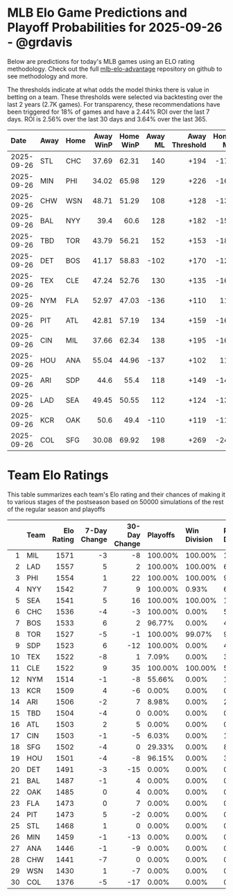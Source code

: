 # MLB Elo Game Predictions and Playoff Probabilities for 2025-09-26 - @grdavis
Below are predictions for today's MLB games using an ELO rating methodology. Check out the full [mlb-elo-advantage](https://github.com/grdavis/mlb-elo-advantage) repository on github to see methodology and more.

The thresholds indicate at what odds the model thinks there is value in betting on a team. These thresholds were selected via backtesting over the last 2 years (2.7K games). For transparency, these recommendations have been triggered for 18% of games and have a 2.44% ROI over the last 7 days. ROI is 2.56% over the last 30 days and 3.64% over the last 365.

| Date       | Away   | Home   |   Away WinP |   Home WinP |   Away ML |   Away Threshold |   Home ML |   Home Threshold |
|:-----------|:-------|:-------|------------:|------------:|----------:|-----------------:|----------:|-----------------:|
| 2025-09-26 | STL    | CHC    |       37.69 |       62.31 |       140 |             +194 |      -176 |             -128 |
| 2025-09-26 | MIN    | PHI    |       34.02 |       65.98 |       129 |             +226 |      -160 |             -147 |
| 2025-09-26 | CHW    | WSN    |       48.71 |       51.29 |       108 |             +128 |      -132 |             +116 |
| 2025-09-26 | BAL    | NYY    |       39.4  |       60.6  |       128 |             +182 |      -156 |             -120 |
| 2025-09-26 | TBD    | TOR    |       43.79 |       56.21 |       152 |             +153 |      -187 |             -103 |
| 2025-09-26 | DET    | BOS    |       41.17 |       58.83 |      -102 |             +170 |      -120 |             -113 |
| 2025-09-26 | TEX    | CLE    |       47.24 |       52.76 |       130 |             +135 |      -164 |             +110 |
| 2025-09-26 | NYM    | FLA    |       52.97 |       47.03 |      -136 |             +110 |       112 |             +136 |
| 2025-09-26 | PIT    | ATL    |       42.81 |       57.19 |       134 |             +159 |      -163 |             -106 |
| 2025-09-26 | CIN    | MIL    |       37.66 |       62.34 |       138 |             +195 |      -169 |             -128 |
| 2025-09-26 | HOU    | ANA    |       55.04 |       44.96 |      -137 |             +102 |       113 |             +147 |
| 2025-09-26 | ARI    | SDP    |       44.6  |       55.4  |       118 |             +149 |      -148 |             +100 |
| 2025-09-26 | LAD    | SEA    |       49.45 |       50.55 |       112 |             +124 |      -136 |             +120 |
| 2025-09-26 | KCR    | OAK    |       50.6  |       49.4  |      -110 |             +119 |      -110 |             +125 |
| 2025-09-26 | COL    | SFG    |       30.08 |       69.92 |       198 |             +269 |      -241 |             -170 |

# Team Elo Ratings
This table summarizes each team's Elo rating and their chances of making it to various stages of the postseason based on 50000 simulations of the rest of the regular season and playoffs

|    | Team   |   Elo Rating |   7-Day Change |   30-Day Change | Playoffs   | Win Division   | Reach Div. Rd.   | Reach CS   | Reach WS   | Win WS   |
|---:|:-------|-------------:|---------------:|----------------:|:-----------|:---------------|:-----------------|:-----------|:-----------|:---------|
|  1 | MIL    |         1571 |             -3 |              -8 | 100.00%    | 100.00%        | 100.00%          | 65.03%     | 38.88%     | 25.66%   |
|  2 | LAD    |         1557 |              5 |               2 | 100.00%    | 100.00%        | 69.71%           | 35.00%     | 17.27%     | 10.49%   |
|  3 | PHI    |         1554 |              1 |              22 | 100.00%    | 100.00%        | 99.18%           | 54.53%     | 25.68%     | 15.29%   |
|  4 | NYY    |         1542 |              7 |               9 | 100.00%    | 0.93%          | 62.79%           | 32.20%     | 18.06%     | 7.73%    |
|  5 | SEA    |         1541 |              5 |              16 | 100.00%    | 100.00%        | 100.00%          | 57.06%     | 31.46%     | 13.70%   |
|  6 | CHC    |         1536 |             -4 |              -3 | 100.00%    | 0.00%          | 58.99%           | 21.76%     | 9.83%      | 5.24%    |
|  7 | BOS    |         1533 |              6 |               2 | 96.77%     | 0.00%          | 42.90%           | 20.82%     | 10.75%     | 4.18%    |
|  8 | TOR    |         1527 |             -5 |              -1 | 100.00%    | 99.07%         | 99.63%           | 50.99%     | 23.66%     | 8.89%    |
|  9 | SDP    |         1523 |              6 |             -12 | 100.00%    | 0.00%          | 41.01%           | 13.25%     | 5.20%      | 2.28%    |
| 10 | TEX    |         1522 |             -8 |               1 | 7.09%      | 0.00%          | 3.19%            | 1.44%      | 0.67%      | 0.27%    |
| 11 | CLE    |         1522 |              9 |              35 | 100.00%    | 100.00%        | 57.02%           | 24.92%     | 10.75%     | 3.71%    |
| 12 | NYM    |         1514 |             -1 |              -8 | 55.66%     | 0.00%          | 17.88%           | 6.25%      | 1.98%      | 0.82%    |
| 13 | KCR    |         1509 |              4 |              -6 | 0.00%      | 0.00%          | 0.00%            | 0.00%      | 0.00%      | 0.00%    |
| 14 | ARI    |         1506 |             -2 |               7 | 8.98%      | 0.00%          | 2.78%            | 0.91%      | 0.25%      | 0.09%    |
| 15 | TBD    |         1504 |             -4 |               0 | 0.00%      | 0.00%          | 0.00%            | 0.00%      | 0.00%      | 0.00%    |
| 16 | ATL    |         1503 |              2 |               5 | 0.00%      | 0.00%          | 0.00%            | 0.00%      | 0.00%      | 0.00%    |
| 17 | CIN    |         1503 |             -1 |              -5 | 6.03%      | 0.00%          | 1.80%            | 0.58%      | 0.16%      | 0.05%    |
| 18 | SFG    |         1502 |             -4 |               0 | 29.33%     | 0.00%          | 8.65%            | 2.70%      | 0.75%      | 0.26%    |
| 19 | HOU    |         1501 |             -4 |              -8 | 96.15%     | 0.00%          | 34.47%           | 12.58%     | 4.65%      | 1.34%    |
| 20 | DET    |         1491 |             -3 |             -15 | 0.00%      | 0.00%          | 0.00%            | 0.00%      | 0.00%      | 0.00%    |
| 21 | BAL    |         1487 |             -1 |               4 | 0.00%      | 0.00%          | 0.00%            | 0.00%      | 0.00%      | 0.00%    |
| 22 | OAK    |         1485 |              0 |               4 | 0.00%      | 0.00%          | 0.00%            | 0.00%      | 0.00%      | 0.00%    |
| 23 | FLA    |         1473 |              0 |               7 | 0.00%      | 0.00%          | 0.00%            | 0.00%      | 0.00%      | 0.00%    |
| 24 | PIT    |         1473 |              5 |              -2 | 0.00%      | 0.00%          | 0.00%            | 0.00%      | 0.00%      | 0.00%    |
| 25 | STL    |         1468 |              1 |               0 | 0.00%      | 0.00%          | 0.00%            | 0.00%      | 0.00%      | 0.00%    |
| 26 | MIN    |         1459 |             -1 |             -13 | 0.00%      | 0.00%          | 0.00%            | 0.00%      | 0.00%      | 0.00%    |
| 27 | ANA    |         1446 |             -1 |              -9 | 0.00%      | 0.00%          | 0.00%            | 0.00%      | 0.00%      | 0.00%    |
| 28 | CHW    |         1441 |             -7 |               0 | 0.00%      | 0.00%          | 0.00%            | 0.00%      | 0.00%      | 0.00%    |
| 29 | WSN    |         1430 |              1 |              -7 | 0.00%      | 0.00%          | 0.00%            | 0.00%      | 0.00%      | 0.00%    |
| 30 | COL    |         1376 |             -5 |             -17 | 0.00%      | 0.00%          | 0.00%            | 0.00%      | 0.00%      | 0.00%    |